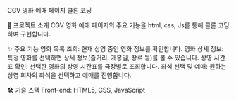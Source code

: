 CGV 영화 예매 페이지 클론 코딩

🌟 프로젝트 소개
CGV 영화 예매 페이지의 주요 기능을 html, css, Js를 통해 클론 코딩하여 구현합니다.

✨ 주요 기능
영화 목록 조회: 현재 상영 중인 영화 정보를 확인합니다.
영화 상세 정보: 특정 영화를 선택하면 상세 정보(줄거리, 개봉일, 장르 등)를 볼 수 있습니다.
상영 시간표 확인: 선택한 영화의 상영 시간표를 극장별로 조회합니다.
좌석 선택 및 예매: 원하는 상영 회차의 좌석을 선택하고 예매를 진행합니다.

🛠️ 기술 스택
Front-end: HTML5, CSS, JavaScript

